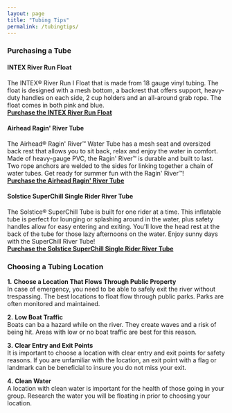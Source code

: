 ```yaml
---
layout: page
title: "Tubing Tips"
permalink: /tubingtips/
---
```


### **Purchasing a Tube**  
#### **INTEX River Run Float**  

The INTEX® River Run I Float that is made from 18 gauge vinyl tubing. The float is designed with a mesh bottom, a backrest that offers support, heavy-duty handles on each side, 2 cup holders and an all-around grab rope. The float comes in both pink and blue.  
[**Purchase the INTEX River Run Float**](http://www.academy.com/shop/pdp/intex-river-run-i-float#repChildCatid=546654)
  
#### **Airhead Ragin' River Tube**  
The Airhead® Ragin' River™ Water Tube has a mesh seat and oversized back rest that allows you to sit back, relax and enjoy the water in comfort. Made of heavy-gauge PVC, the Ragin' River™ is durable and built to last. Two rope anchors are welded to the sides for linking together a chain of water tubes. Get ready for summer fun with the Ragin' River™!  
[**Purchase the Airhead Ragin' River Tube**](http://www.dickssportinggoods.com/product/index.jsp?productId=18975546)  
  
#### **Solstice SuperChill Single Rider River Tube**  
The Solstice® SuperChill Tube is built for one rider at a time. This inflatable tube is perfect for lounging or splashing around in the water, plus safety handles allow for easy entering and exiting. You'll love the head rest at the back of the tube for those lazy afternoons on the water. Enjoy sunny days with the SuperChill River Tube!  
[**Purchase the Solstice SuperChill Single Rider River Tube**](http://www.dickssportinggoods.com/product/index.jsp?productId=103543826) 
  
### **Choosing a Tubing Location**  
**1.** **Choose a Location That Flows Through Public Property**  
In case of emergency, you need to be able to safely exit the river without trespassing. The best locations to float flow through public parks. Parks are often monitored and maintained.  
  
**2.** **Low Boat Traffic**  
Boats can ba a hazard while on the river. They create waves and a risk of being hit. Areas with low or no boat traffic are best for this reason.  
  
**3.** **Clear Entry and Exit Points**  
It is important to choose a location with clear entry and exit points for safety reasons. If you are unfamiliar with the location, an exit point with a flag or landmark can be beneficial to insure you do not miss your exit.  
  
**4.** **Clean Water**  
A location with clean water is important for the health of those going in your group. Research the water you will be floating in prior to choosing your location. 
